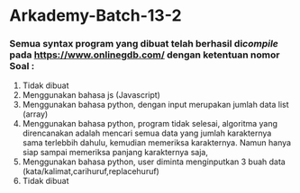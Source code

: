 # Arkademy-Batch-13-2
### Semua syntax program yang dibuat telah berhasil di*compile* pada https://www.onlinegdb.com/ dengan ketentuan nomor Soal :

1. Tidak dibuat
2. Menggunakan bahasa js (Javascript)
3. Menggunakan bahasa python, dengan input merupakan jumlah data list (array)
4. Menggunakan bahasa python, program tidak selesai, algoritma yang direncanakan adalah mencari semua data yang jumlah karakternya sama terlebbih dahulu, kemudian memeriksa karakternya. Namun hanya siap sampai memeriksa panjang karakternya saja,
5. Menggunakan bahasa python, user diminta menginputkan 3 buah data (kata/kalimat,carihuruf,replacehuruf)
6. Tidak dibuat
